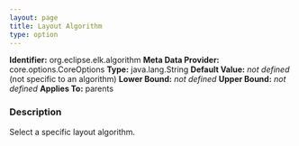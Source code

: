 ```yaml
---
layout: page
title: Layout Algorithm
type: option
---
```


**Identifier:** org.eclipse.elk.algorithm
**Meta Data Provider:** core.options.CoreOptions
**Type:** java.lang.String
**Default Value:** *not defined*  (not specific to an algorithm)
**Lower Bound:** *not defined*
**Upper Bound:** *not defined*
**Applies To:** parents

### Description
Select a specific layout algorithm.


